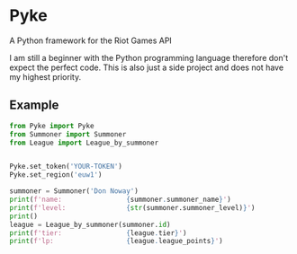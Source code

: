 # Pyke
A Python framework for the Riot Games API

I am still a beginner with the Python programming language therefore don't expect the perfect code.
This is also just a side project and does not have my highest priority.



## Example
```python
from Pyke import Pyke
from Summoner import Summoner
from League import League_by_summoner


Pyke.set_token('YOUR-TOKEN')
Pyke.set_region('euw1')

summoner = Summoner('Don Noway')
print(f'name:                {summoner.summoner_name}')
print(f'level:               {str(summoner.summoner_level)}')
print()
league = League_by_summoner(summoner.id)
print(f'tier:                {league.tier}')
print(f'lp:                  {league.league_points}')
